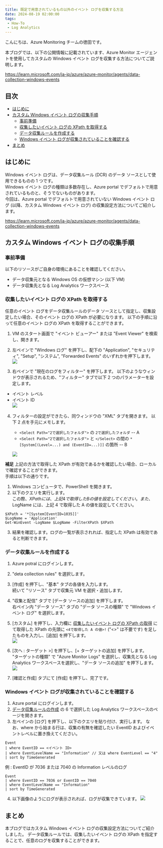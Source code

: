 ```yaml
---
title: 既定で用意されているもの以外のイベント ログを収集する方法
date: 2024-08-19 02:00:00
tags:
 - How-To
 - Log Analytics
---
```


こんにちは、Azure Monitoring チームの徳田です。

本ブログでは、以下の公開情報に記載されています、Azure Monitor エージェントを使用してカスタムの Windows イベント ログを収集する方法についてご説明します。  

https://learn.microsoft.com/ja-jp/azure/azure-monitor/agents/data-collection-windows-events

<!-- more -->

## 目次
- [はじめに](#はじめに)
- [カスタム Windows イベント ログの収集手順](#カスタム-Windows-イベント-ログの収集手順)
  - [事前準備](#事前準備)
  - [収集したいイベント ログの XPath を取得する](#収集したいイベント-ログの-XPath-を取得する)
  - [データ収集ルールを作成する](#データ収集ルールを作成する)
  - [Windows イベント ログが収集されていることを確認する](#Windows-イベント-ログが収集されていることを確認する)
- [まとめ](#まとめ)

## はじめに
Windows イベント ログは、データ収集ルール (DCR) のデータ ソースとして使用できるものの 1 つです。  
Windows イベント ログの種類は多数存在し、Azure portal でデフォルトで用意されているものと、そうでないものがあります。  
今回は、Azure portal でデフォルトで用意されていない Windows イベント ログ (以降、カスタム Windows イベント ログ) の収集設定方法についてご紹介します。

https://learn.microsoft.com/ja-jp/azure/azure-monitor/agents/data-collection-windows-events

## カスタム Windows イベント ログの収集手順
### 事前準備
以下のリソースがご自身の環境にあることを確認してください。
* データ収集元となる Windows OS の仮想マシン (以下 VM)
* データ収集先となる Log Analytics ワークスペース

### 収集したいイベント ログの XPath を取得する
任意のイベント ログをデータ収集ルールのデータ ソースとして指定し、収集設定したい場合、そのイベント ログの XPath が必要になります。
以下の手順に沿って任意のイベント ログの XPath を取得することができます。  

1. VM のスタート画面で "イベント ビューアー" または "Event Viewer" を検索し、開きます。

2. 左ペインで "Windows ログ" を押下し、配下の "Application", "セキュリティ", "Setup", "システム", "Forwarded Events" のいずれかを押下します。
![](./HowToCollectCustomEventlog/eventviewer_1.png)

3. 右ペインで "現在のログをフィルター" を押下します。
以下のようなウィンドウが表示されるため、"フィルター" タブで以下 2 つのパラメーターを設定します。
- イベント レベル
- イベント ID  
    ![](./HowToCollectCustomEventlog/eventviewer_filter.png)  

4. フィルターの設定ができたら、同ウィンドウの "XML" タブを開きます。
   以下 2 点を手元にメモします。
   - `<Select Path="2で選択したフォルダ">` の `2で選択したフォルダ` -- A
   - `<Select Path="2で選択したフォルダ">` と `</Select>` の間の `*[System[(Level=...) and (EventID=...)]]` の箇所 -- B

    ![](./HowToCollectCustomEventlog/eventviewer_xml.png)


**補足**
上記の方法で取得した XPath が有効であるかを確認したい場合、ローカルで確認することができます。  
手順は以下の通りです。  
1. Windows コンピュータで、PowerShell を開きます。  
2. 以下のクエリを実行します。  
   この際、$XPath には、上記 4 で取得した B の値を設定してください。  
   また、$LogName には、上記 4 で取得した A の値を設定してください。  
```   
$XPath = '*[System[EventID=1035]]'   
$LogName = 'Application' 
Get-WinEvent -LogName $LogName -FilterXPath $XPath
```
3. 結果を確認します。ログの一覧が表示されれば、指定した XPath は有効であると判断できます。

### データ収集ルールを作成する
1. Azure potral にログインします。
2. "deta collection rules" を選択します。
3. [作成] を押下し、"基本" タブの各値を入力します。  
    続いて "リソース" タブで収集元 VM を選択・追加します。
4. "収集と配信" タブで [データ ソースの追加] を押下します。  
    右ペイン内 "データ ソース" タブの "データ ソースの種類" で "Windows イベント ログ" を選択します。  
5. [カスタム] を押下し、入力欄に [収集したいイベント ログの XPath の取得](#収集したいイベント-ログの-xpath-の取得) にて取得した XPath の先頭に `<4で取得した A の値>!` ("<>" は不要です) を足したものを入力し、[追加] を押下します。  
    ![](./HowToCollectCustomEventlog/dcr_addDatasource.png)

6. [次へ : ターゲット >] を押下し、[+ ターゲットの追加] を押下します。  
    "ターゲットの種類" で "Azure Monitor Logs" を選択し、収集先となる Log Analytics ワークスペースを選択し、"データ ソースの追加" を押下します。  
    ![](./HowToCollectCustomEventlog/dcr_addTarget.png)

7. [確認と作成] タブにて [作成] を押下し、完了です。

### Windows イベント ログが収集されていることを確認する
1. Azure portal にログインします。
2. [データ収集ルールの作成](#データ収集ルールの作成) の 6 で選択した Log Analytics ワークスペースのページを開きます。
3. 左ペインの [ログ] を押下し、以下のクエリを貼り付け、実行します。
   なお、where から始まる行は、収集の有無を確認したい EventID およびイベントレベルに置き換えてください。
```
Event
| where EventID == <イベント ID> 
| where EventLevelName == "Information" // 又は where EventLevel == "4"
| sort by TimeGenerated
```

例 : EventID が 7036 または 7040 の Information レベルのログ 
```
Event
| where EventID == 7036 or EventID == 7040
| where EventLevelName == "Information"
| sort by TimeGenerated
```

4. 以下画像のようにログが表示されれば、ログが収集できています。
![](./HowToCollectCustomEventlog/laws_eventlog.png)

## まとめ
本ブログではカスタム Windows イベント ログの収集設定方法についてご紹介しました。
データ収集ルールでは、収集したいイベント ログの XPath を指定することで、任意のログを収集することができます。
